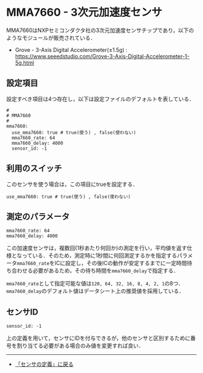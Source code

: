 # MMA7660 - 3次元加速度センサ

MMA7660はNXPセミコンダクタ社の3次元加速度センサチップであり，以下のようなモジュールが販売されている．

- Grove - 3-Axis Digital Accelerometer(±1.5g) : https://www.seeedstudio.com/Grove-3-Axis-Digital-Accelerometer-1-5g.html



## 設定項目
設定すべき項目は4つ存在し，以下は設定ファイルのデフォルトを表している．

```
#
# MMA7660
#
mma7660:
  use_mma7660: true # true(使う) , false(使わない)
  mma7660_rate: 64
  mma7660_delay: 4000
  sensor_id: -1
```

## 利用のスイッチ
このセンサを使う場合は，この項目にtrueを設定する．
```
use_mma7660: true # true(使う) , false(使わない)
```


## 測定のパラメータ
```
mma7660_rate: 64
mma7660_delay: 4000
```

この加速度センサは，複数回(1秒あたり何回か)の測定を行い，平均値を返す仕様となっている．そのため，測定時に1秒間に何回測定するかを指定するパラメータ```mma7660_rate```をICに設定し，その後ICの動作が安定するまでに一定時間待ち合わせる必要があるため，その待ち時間を```mma7660_delay```で指定する．

```mma7660_rate```として指定可能な値は```120, 64, 32, 16, 8, 4, 2, 1```の8つ．```mma7660_delay```のデフォルト値はデータシート上の推奨値を採用している．


## センサID

```
sensor_id: -1
```
上の定義を用いて，センサにIDを付与できるが，他のセンサと区別するために番号を割り当てる必要がある場合のみ値を変更すれば良い．


***

- [「センサの定義」に戻る](../SensorDefinition.md)

